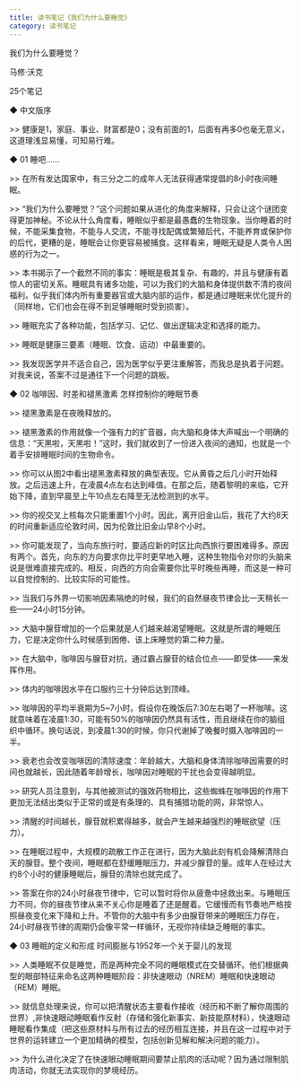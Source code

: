 ```yaml
---
title: 读书笔记《我们为什么要睡觉》
category: 读书笔记
---
```




我们为什么要睡觉？

马修·沃克

25个笔记

 

 

◆ 中文版序

 

\>> 健康是1，家庭、事业、财富都是0；没有前面的1，后面有再多0也毫无意义，这道理浅显易懂，可知易行难。

 

 

◆ 01 睡吧……

 

\>> 在所有发达国家中，有三分之二的成年人无法获得通常提倡的8小时夜间睡眠。

 

\>> “我们为什么要睡觉？”这个问题如果从进化的角度来解释，只会让这个谜团变得更加神秘。不论从什么角度看，睡眠似乎都是最愚蠢的生物现象。当你睡着的时候，不能采集食物，不能与人交流，不能寻找配偶或繁殖后代，不能养育或保护你的后代，更糟的是，睡眠会让你更容易被捕食。这样看来，睡眠无疑是人类令人困惑的行为之一。

 

\>> 本书揭示了一个截然不同的事实：睡眠是极其复杂、有趣的，并且与健康有着惊人的密切关系。睡眠具有诸多功能，可以为我们的大脑和身体提供数不清的夜间福利。似乎我们体内所有重要器官或大脑内部的运作，都是通过睡眠来优化提升的（同样地，它们也会在得不到足够睡眠时受到损害）。

 

\>> 睡眠充实了各种功能，包括学习、记忆、做出逻辑决定和选择的能力。

 

\>> 睡眠是健康三要素（睡眠、饮食、运动）中最重要的。

 

\>> 我发现医学并不适合自己，因为医学似乎更注重解答，而我总是执着于问题。对我来说，答案不过是通往下一个问题的跳板。

 

 

◆ 02 咖啡因、时差和褪黑激素 怎样控制你的睡眠节奏

 

\>> 褪黑激素是在夜晚释放的。

 

\>> 褪黑激素的作用就像一个强有力的扩音器，向大脑和身体大声喊出一个明确的信息：“天黑啦，天黑啦！”这时，我们就收到了一份进入夜间的通知，也就是一个着手安排睡眠时间的生物命令。

 

\>> 你可以从图2中看出褪黑激素释放的典型表现。它从黄昏之后几小时开始释放。之后迅速上升，在凌晨4点左右达到峰值。在那之后，随着黎明的来临，它开始下降，直到早晨至上午10点左右降至无法检测到的水平。

 

\>> 你的视交叉上核每次只能重置1个小时。因此，离开旧金山后，我花了大约8天的时间重新适应伦敦时间，因为伦敦比旧金山早8个小时。

 

\>> 你可能发现了，当向东旅行时，要适应新的时区比向西旅行要困难得多。原因有两个。首先，向东的方向要求你比平时更早地入睡，这种生物指令对你的头脑来说是很难直接完成的。相反，向西的方向会需要你比平时晚些再睡，而这是一种可以自觉控制的、比较实际的可能性。

 

\>> 当我们与外界一切影响因素隔绝的时候，我们的自然昼夜节律会比一天稍长一些——24小时15分钟。

 

\>> 大脑中腺苷增加的一个后果就是人们越来越渴望睡眠。这就是所谓的睡眠压力，它是决定你什么时候感到困倦、该上床睡觉的第二种力量。

 

\>> 在大脑中，咖啡因与腺苷对抗，通过霸占腺苷的结合位点——即受体——来发挥作用。

 

\>> 体内的咖啡因水平在口服约三十分钟后达到顶峰。

 

\>> 咖啡因的平均半衰期为5~7小时。假设你在晚饭后7∶30左右喝了一杯咖啡。这就意味着在凌晨1∶30，可能有50%的咖啡因仍然具有活性，而且继续在你的脑组织中循环。换句话说，到凌晨1∶30的时候，你只代谢掉了晚餐时摄入咖啡因的一半。

 

\>> 衰老也会改变咖啡因的清除速度：年龄越大，大脑和身体清除咖啡因需要的时间也就越长，因此随着年龄增长，咖啡因对睡眠的干扰也会变得越明显。

 

\>> 研究人员注意到，与其他被测试的强效药物相比，这些蜘蛛在咖啡因的作用下更加无法结出类似于正常的或是有条理的、具有捕猎功能的网，非常惊人。

 

\>> 清醒的时间越长，腺苷就积累得越多，就会产生越来越强烈的睡眠欲望（压力）。

 

\>> 在睡眠过程中，大规模的疏散工作正在进行，因为大脑此刻有机会降解清除白天的腺苷。整个夜间，睡眠都在舒缓睡眠压力，并减少腺苷的量。成年人在经过大约8个小时的健康睡眠后，腺苷的清除也就完成了。

 

\>> 答案在你的24小时昼夜节律中，它可以暂时将你从疲惫中拯救出来。与睡眠压力不同，你的昼夜节律从来不关心你是睡着了还是醒着。它缓慢而有节奏地严格按照昼夜变化来下降和上升。不管你的大脑中有多少由腺苷带来的睡眠压力存在，24小时昼夜节律的周期仍会像平常一样循环，无视你持续缺乏睡眠的事实。

 

 

◆ 03 睡眠的定义和形成 时间膨胀与1952年一个关于婴儿的发现

 

\>> 人类睡眠不仅是睡觉，而是两种完全不同的睡眠模式在交替循环。他们根据典型的眼部特征来命名这两种睡眠阶段：非快速眼动（NREM）睡眠和快速眼动（REM）睡眠。

 

\>> 就信息处理来说，你可以把清醒状态主要看作接收（经历和不断了解你周围的世界）,非快速眼动睡眠看作反射（存储和强化新事实、新技能原材料），快速眼动睡眠看作集成（把这些原材料与所有过去的经历相互连接，并且在这一过程中对于世界的运转建立一个更加精确的模型，包括创新见解和解决问题的能力）。

 

\>> 为什么进化决定了在快速眼动睡眠期间要禁止肌肉的活动呢？因为通过限制肌肉活动，你就无法实现你的梦境经历。

 

 
